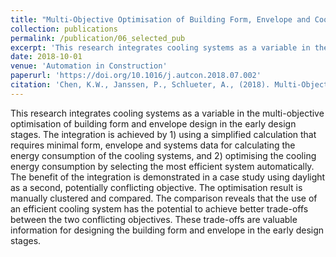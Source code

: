 ```yaml
---
title: "Multi-Objective Optimisation of Building Form, Envelope and Cooling System for Improved Building Energy Performance"
collection: publications
permalink: /publication/06_selected_pub
excerpt: 'This research integrates cooling systems as a variable in the multi-objective optimisation of building form and envelope design in the early design stages.'
date: 2018-10-01
venue: 'Automation in Construction'
paperurl: 'https://doi.org/10.1016/j.autcon.2018.07.002'
citation: 'Chen, K.W., Janssen, P., Schlueter, A., (2018). Multi-Objective Optimisation of Building Form, Envelope and Cooling System for Improved Building Energy Performance. Automation in Construction, 94, 449-457.'
---
```


This research integrates cooling systems as a variable in the multi-objective optimisation of building form and envelope design in the early design stages. The integration is achieved by 1) using a simplified calculation that requires minimal form, envelope and systems data for calculating the energy consumption of the cooling systems, and 2) optimising the cooling energy consumption by selecting the most efficient system automatically. The benefit of the integration is demonstrated in a case study using daylight as a second, potentially conflicting objective. The optimisation result is manually clustered and compared. The comparison reveals that the use of an efficient cooling system has the potential to achieve better trade-offs between the two conflicting objectives. These trade-offs are valuable information for designing the building form and envelope in the early design stages.

